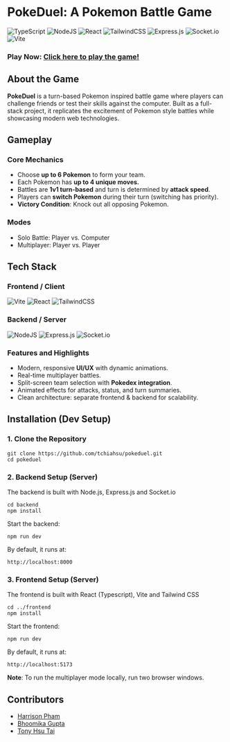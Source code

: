 # PokeDuel: A Pokemon Battle Game
![TypeScript](https://img.shields.io/badge/typescript-%23007ACC.svg?style=for-the-badge&logo=typescript&logoColor=white)
![NodeJS](https://img.shields.io/badge/node.js-6DA55F?style=for-the-badge&logo=node.js&logoColor=white)
![React](https://img.shields.io/badge/react-%2320232a.svg?style=for-the-badge&logo=react&logoColor=%2361DAFB)
![TailwindCSS](https://img.shields.io/badge/tailwindcss-%2338B2AC.svg?style=for-the-badge&logo=tailwind-css&logoColor=white)
![Express.js](https://img.shields.io/badge/express.js-%23404d59.svg?style=for-the-badge&logo=express&logoColor=%2361DAFB)
![Socket.io](https://img.shields.io/badge/Socket.io-black?style=for-the-badge&logo=socket.io&badgeColor=010101)
![Vite](https://img.shields.io/badge/vite-%23646CFF.svg?style=for-the-badge&logo=vite&logoColor=white)

### **Play Now**: [Click here to play the game!](https://pokeduel-1r5s.onrender.com/)

## About the Game

**PokeDuel** is a turn-based Pokemon inspired battle game where players can challenge friends or test their skills against the computer. Built as a full-stack project, it replicates the excitement of Pokemon style battles while showcasing modern web technologies.

## Gameplay

### Core Mechanics
- Choose **up to 6 Pokemon** to form your team.
- Each Pokemon has **up to 4 unique moves.**
- Battles are **1v1 turn-based** and turn is determined by **attack speed**.
- Players can **switch Pokemon** during their turn (switching has priority).
- **Victory Condition**: Knock out all opposing Pokemon.
  
### Modes
- Solo Battle: Player vs. Computer
- Multiplayer: Player vs. Player

## Tech Stack

### Frontend / Client
![Vite](https://img.shields.io/badge/vite-%23646CFF.svg?style=for-the-badge&logo=vite&logoColor=white)
![React](https://img.shields.io/badge/react-%2320232a.svg?style=for-the-badge&logo=react&logoColor=%2361DAFB)
![TailwindCSS](https://img.shields.io/badge/tailwindcss-%2338B2AC.svg?style=for-the-badge&logo=tailwind-css&logoColor=white)

### Backend / Server
![NodeJS](https://img.shields.io/badge/node.js-6DA55F?style=for-the-badge&logo=node.js&logoColor=white)
![Express.js](https://img.shields.io/badge/express.js-%23404d59.svg?style=for-the-badge&logo=express&logoColor=%2361DAFB)
![Socket.io](https://img.shields.io/badge/Socket.io-black?style=for-the-badge&logo=socket.io&badgeColor=010101)

### Features and Highlights
- Modern, responsive **UI/UX** with dynamic animations.
- Real-time multiplayer battles.
- Split-screen team selection with **Pokedex integration**.
- Animated effects for attacks, status, and turn summaries.
- Clean architecture: separate frontend & backend for scalability.

## Installation (Dev Setup)

### 1. Clone the Repository

```
git clone https://github.com/tchiahsu/pokeduel.git
cd pokeduel
```

### 2. Backend Setup (Server)

The backend is built with Node.js, Express.js and Socket.io
```
cd backend
npm install
```
Start the backend:
```
npm run dev
```
By default, it runs at:
```
http://localhost:8000
```

### 3. Frontend Setup (Server)

The frontend is built with React (Typescript), Vite and Tailwind CSS
```
cd ../frontend
npm install
```
Start the frontend:
```
npm run dev
```
By default, it runs at:
```
http://localhost:5173
```

**Note**: To run the multiplayer mode locally, run two browser windows.


## Contributors
- [Harrison Pham](https://github.com/pham-harrison)
- [Bhoomika Gupta](https://github.com/bhoomig11)
- [Tony Hsu Tai](https://github.com/tchiahsu)
